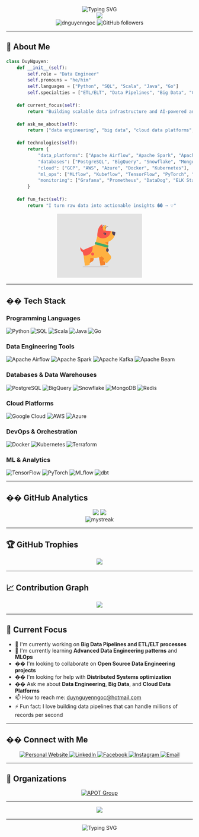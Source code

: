<div align="center">
  <img src="https://readme-typing-svg.herokuapp.com?font=Fira+Code&pause=1000&color=00D9FF&center=true&vCenter=true&width=435&lines=Hi+there%2C+I'm+Duy+Nguyen+%F0%9F%91%8B;Data+Engineer+%F0%9F%9A%80;Big+Data+%26+AI+Enthusiast+%F0%9F%A4%96;Building+Scalable+Data+Pipelines+%F0%9F%93%9A" alt="Typing SVG" />
</div>

<div align="center">
  <img src="https://capsule-render.vercel.app/api?type=waving&color=gradient&customColorList=6,11,20&height=200&section=header&text=Duy%20Nguyen&fontSize=60&fontAlignY=35&desc=Data%20Engineer%20%7C%20Big%20Data%20Specialist&descAlignY=55&descAlign=center" />
</div>

<div align="center">
  <img src="https://komarev.com/ghpvc/?username=dnguyenngoc&label=Profile%20views&color=0e75b6&style=flat" alt="dnguyenngoc" />
  <img src="https://img.shields.io/github/followers/dnguyenngoc?label=Followers&style=social" alt="GitHub followers" />
</div>

---

## 🚀 About Me

```python
class DuyNguyen:
    def __init__(self):
        self.role = "Data Engineer"
        self.pronouns = "he/him"
        self.languages = ["Python", "SQL", "Scala", "Java", "Go"]
        self.specialties = ["ETL/ELT", "Data Pipelines", "Big Data", "Cloud Computing"]
        
    def current_focus(self):
        return "Building scalable data infrastructure and AI-powered analytics"
    
    def ask_me_about(self):
        return ["data engineering", "big data", "cloud data platforms", "ML pipelines"]
    
    def technologies(self):
        return {
            "data_platforms": ["Apache Airflow", "Apache Spark", "Apache Kafka", "Apache Beam"],
            "databases": ["PostgreSQL", "BigQuery", "Snowflake", "MongoDB", "Redis"],
            "cloud": ["GCP", "AWS", "Azure", "Docker", "Kubernetes"],
            "ml_ops": ["MLflow", "Kubeflow", "TensorFlow", "PyTorch", "Apache Airflow"],
            "monitoring": ["Grafana", "Prometheus", "DataDog", "ELK Stack"]
        }
    
    def fun_fact(self):
        return "I turn raw data into actionable insights �� → 💡"
```

<div align="center">
  <img src="dog.gif" width="230" alt="Cute Dog Animation" />
</div>

---

## ��️ Tech Stack

### Programming Languages
![Python](https://img.shields.io/badge/Python-3776AB?style=for-the-badge&logo=python&logoColor=white)
![SQL](https://img.shields.io/badge/SQL-336791?style=for-the-badge&logo=postgresql&logoColor=white)
![Scala](https://img.shields.io/badge/Scala-DC322F?style=for-the-badge&logo=scala&logoColor=white)
![Java](https://img.shields.io/badge/Java-ED8B00?style=for-the-badge&logo=openjdk&logoColor=white)
![Go](https://img.shields.io/badge/Go-00ADD8?style=for-the-badge&logo=go&logoColor=white)

### Data Engineering Tools
![Apache Airflow](https://img.shields.io/badge/Apache%20Airflow-017CEE?style=for-the-badge&logo=apache-airflow&logoColor=white)
![Apache Spark](https://img.shields.io/badge/Apache%20Spark-E25A1C?style=for-the-badge&logo=apache-spark&logoColor=white)
![Apache Kafka](https://img.shields.io/badge/Apache%20Kafka-231F20?style=for-the-badge&logo=apache-kafka&logoColor=white)
![Apache Beam](https://img.shields.io/badge/Apache%20Beam-FF6B35?style=for-the-badge&logo=apache-beam&logoColor=white)

### Databases & Data Warehouses
![PostgreSQL](https://img.shields.io/badge/PostgreSQL-316192?style=for-the-badge&logo=postgresql&logoColor=white)
![BigQuery](https://img.shields.io/badge/BigQuery-4285F4?style=for-the-badge&logo=google-bigquery&logoColor=white)
![Snowflake](https://img.shields.io/badge/Snowflake-29B5E8?style=for-the-badge&logo=snowflake&logoColor=white)
![MongoDB](https://img.shields.io/badge/MongoDB-4EA94B?style=for-the-badge&logo=mongodb&logoColor=white)
![Redis](https://img.shields.io/badge/Redis-DC382D?style=for-the-badge&logo=redis&logoColor=white)

### Cloud Platforms
![Google Cloud](https://img.shields.io/badge/Google_Cloud-4285F4?style=for-the-badge&logo=google-cloud&logoColor=white)
![AWS](https://img.shields.io/badge/Amazon_AWS-232F3E?style=for-the-badge&logo=amazon-aws&logoColor=white)
![Azure](https://img.shields.io/badge/Microsoft_Azure-0078D4?style=for-the-badge&logo=microsoft-azure&logoColor=white)

### DevOps & Orchestration
![Docker](https://img.shields.io/badge/Docker-2496ED?style=for-the-badge&logo=docker&logoColor=white)
![Kubernetes](https://img.shields.io/badge/kubernetes-326CE5?style=for-the-badge&logo=kubernetes&logoColor=white)
![Terraform](https://img.shields.io/badge/Terraform-7B42BC?style=for-the-badge&logo=terraform&logoColor=white)

### ML & Analytics
![TensorFlow](https://img.shields.io/badge/TensorFlow-FF6F00?style=for-the-badge&logo=tensorflow&logoColor=white)
![PyTorch](https://img.shields.io/badge/PyTorch-EE4C2C?style=for-the-badge&logo=pytorch&logoColor=white)
![MLflow](https://img.shields.io/badge/MLflow-0194E2?style=for-the-badge&logo=mlflow&logoColor=white)
![dbt](https://img.shields.io/badge/dbt-FF6944?style=for-the-badge&logo=dbt&logoColor=white)

---

## �� GitHub Analytics

<div align="center">
  <img height="180em" src="https://github-readme-stats.vercel.app/api?username=dnguyenngoc&show_icons=true&theme=tokyonight&include_all_commits=true&count_private=true"/>
  <img height="180em" src="https://github-readme-stats.vercel.app/api/top-langs/?username=dnguyenngoc&layout=compact&langs_count=8&theme=tokyonight"/>
</div>

<div align="center">
  <img src="https://github-readme-streak-stats.herokuapp.com/?user=dnguyenngoc&theme=tokyonight" alt="mystreak"/>
</div>

---

## 🏆 GitHub Trophies

<div align="center">
  <img src="https://github-profile-trophy.vercel.app/?username=dnguyenngoc&theme=tokyonight&no-frame=false&no-bg=true&margin-w=4" />
</div>

---

## 📈 Contribution Graph

<div align="center">
  <img src="https://github-readme-activity-graph.vercel.app/graph?username=dnguyenngoc&theme=tokyo-night&hide_border=true" />
</div>

---

## 🎯 Current Focus

- 🔭 I'm currently working on **Big Data Pipelines and ETL/ELT processes**
- 🌱 I'm currently learning **Advanced Data Engineering patterns** and **MLOps**
- �� I'm looking to collaborate on **Open Source Data Engineering projects**
- �� I'm looking for help with **Distributed Systems optimization**
- �� Ask me about **Data Engineering**, **Big Data**, and **Cloud Data Platforms**
- 📫 How to reach me: [duynguyenngoc@hotmail.com](mailto:duynguyenngoc@hotmail.com)
- ⚡ Fun fact: I love building data pipelines that can handle millions of records per second

---

## �� Connect with Me

<div align="center">
  <a href="https://duynguyenngoc.com" target="_blank">
    <img src="https://img.shields.io/badge/Website-FF5722?style=for-the-badge&logo=google-chrome&logoColor=white" alt="Personal Website" />
  </a>
  <a href="https://www.linkedin.com/in/dnguyenngoc/" target="_blank">
    <img src="https://img.shields.io/badge/LinkedIn-0077B5?style=for-the-badge&logo=linkedin&logoColor=white" alt="LinkedIn" />
  </a>
  <a href="https://www.facebook.com/dan00pot" target="_blank">
    <img src="https://img.shields.io/badge/Facebook-1877F2?style=for-the-badge&logo=facebook&logoColor=white" alt="Facebook" />
  </a>
  <a href="https://www.instagram.com/duy.nguyen.ngoc/" target="_blank">
    <img src="https://img.shields.io/badge/Instagram-E4405F?style=for-the-badge&logo=instagram&logoColor=white" alt="Instagram" />
  </a>
  <a href="mailto:duynguyenngoc@hotmail.com" target="_blank">
    <img src="https://img.shields.io/badge/Email-D14836?style=for-the-badge&logo=gmail&logoColor=white" alt="Email" />
  </a>
</div>

---

## 🏢 Organizations

<div align="center">
  <a href="https://github.com/apot-group" target="_blank">
    <img src="https://img.shields.io/badge/APOT%20Group-000000?style=for-the-badge&logo=github&logoColor=white" alt="APOT Group" />
  </a>
</div>

---

<div align="center">
  <img src="https://capsule-render.vercel.app/api?type=waving&color=gradient&customColorList=6,11,20&height=100&section=footer" />
</div>

---

<div align="center">
  <img src="https://readme-typing-svg.herokuapp.com?font=Fira+Code&pause=1000&color=00D9FF&center=true&vCenter=true&width=435&lines=Thanks+for+visiting!+%F0%9F%98%8A;Let's+build+amazing+data+infrastructure!+%F0%9F%9A%80" alt="Typing SVG" />
</div>
